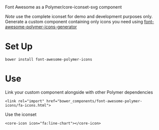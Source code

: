 
Font Awesome as a Polymer/core-iconset-svg component

*Note* use the complete iconset for demo and development purposes only. Generate a custom component containing only icons you need using [font-awesome-polymer-icons-generator](http://github.com/philya/font-awesome-polymer-icons-generator)

# Set Up

    bower install font-awesome-polymer-icons

# Use

Link your custom component alongside with other Polymer dependencies

    <link rel="import" href="bower_components/font-awesome-polymer-icons/fa-icons.html">

Use the iconset

    <core-icon icon="fa:line-chart"></core-icon>



